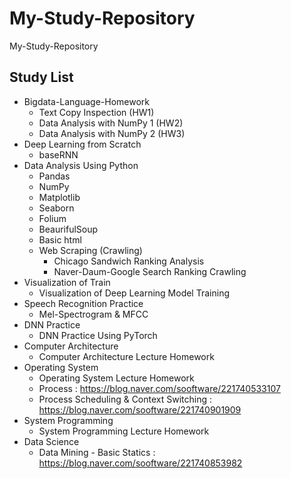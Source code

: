 # My-Study-Repository
 My-Study-Repository  
 
 ## Study List
 * Bigdata-Language-Homework  
   + Text Copy Inspection (HW1)  
   + Data Analysis with NumPy 1 (HW2)  
   + Data Analysis with NumPy 2 (HW3)  
 * Deep Learning from Scratch
   + baseRNN
 * Data Analysis Using Python
   + Pandas
   + NumPy
   + Matplotlib
   + Seaborn
   + Folium
   + BeaurifulSoup
   + Basic html
   + Web Scraping (Crawling)
     + Chicago Sandwich Ranking Analysis
     + Naver-Daum-Google Search Ranking Crawling  
 * Visualization of Train
   + Visualization of Deep Learning Model Training
 * Speech Recognition Practice
   + Mel-Spectrogram & MFCC
 * DNN Practice
   + DNN Practice Using PyTorch
 * Computer Architecture  
   + Computer Architecture Lecture Homework
 * Operating System
   + Operating System Lecture Homework
   + Process : https://blog.naver.com/sooftware/221740533107
   + Process Scheduling & Context Switching : https://blog.naver.com/sooftware/221740901909
 * System Programming
   + System Programming Lecture Homework
 * Data Science
   + Data Mining - Basic Statics : https://blog.naver.com/sooftware/221740853982

